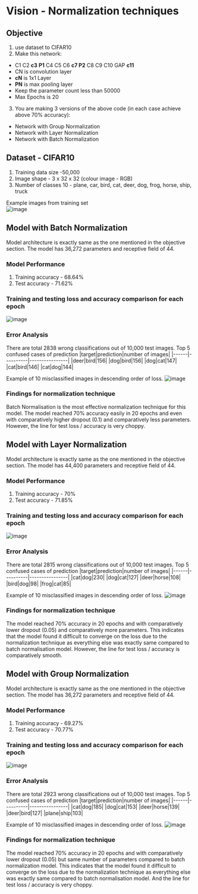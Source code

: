 # Vision - Normalization techniques

## Objective
1. use dataset to CIFAR10
2. Make this network:
  - C1 C2 __c3__ __P1__ C4 C5 C6 __c7 P2__ C8 C9 C10 GAP __c11__
  - CN is convolution layer
  - __cN__ is 1x1 Layer
  - __PN__ is max pooling layer
  - Keep the parameter count less than 50000
  - Max Epochs is 20
3. You are making 3 versions of the above code (in each case achieve above 70% accuracy):
  - Network with Group Normalization
  - Network with Layer Normalization
  - Network with Batch Normalization

## Dataset - CIFAR10

1. Training data size -50,000
2. Image shape - 3 x 32 x 32 (colour image - RGB)
3. Number of classes 10 - plane, car, bird, cat, deer, dog, frog, horse, ship, truck

Example images from training set  
![image](https://github.com/sayanbanerjee32/TSAI_ERAv2_S8/assets/11560595/711aed42-d235-45f3-b7e1-729fbb8a01fe)



## Model with Batch Normalization

Model architecture is exactly same as the one mentioned in the objective section. The model has 36,272 parameters and receptive field of 44.

### Model Performance

1. Training accuracy - 68.64%
2. Test accuracy - 71.62%

### Training and testing loss and accuracy comparison for each epoch
![image](https://github.com/sayanbanerjee32/TSAI_ERAv2_S8/assets/11560595/0131ad55-a2b2-4953-bb80-88b62513f286)

### Error Analysis
There are total 2838 wrong classifications out of 10,000 test images. Top 5 confused cases of prediction
|target|prediction|number of images|
|------|----------|----------------|
|deer|bird|156|
|dog|bird|156|
|dog|cat|147|
|cat|bird|146|
|cat|dog|144|


Example of 10 misclassified images in descending order of loss. 
![image](https://github.com/sayanbanerjee32/TSAI_ERAv2_S8/assets/11560595/e227cb7a-8c70-493a-9e91-06716ddb3068)

### Findings for normalization technique

Batch Normalisation is the most effective normalization technique for this model. The model reached 70% accuracy easily in 20 epochs and even with comparatively higher dropout (0.1) and comparatively less parameters. However, the line for test loss / accuracy is very choppy.

## Model with Layer Normalization

Model architecture is exactly same as the one mentioned in the objective section. The model has 44,400 parameters and receptive field of 44.

### Model Performance

1. Training accuracy - 70%
2. Test accuracy - 71.85%

### Training and testing loss and accuracy comparison for each epoch
![image](https://github.com/sayanbanerjee32/TSAI_ERAv2_S8/assets/11560595/22fc57f9-352c-41d5-a660-08504cc23182)

### Error Analysis
There are total 2815 wrong classifications out of 10,000 test images. Top 5 confused cases of prediction
|target|prediction|number of images|
|------|----------|----------------|
|cat|dog|230|
|dog|cat|127|
|deer|horse|108|
|bird|dog|98|
|frog|cat|85|
  
Example of 10 misclassified images in descending order of loss. 
![image](https://github.com/sayanbanerjee32/TSAI_ERAv2_S8/assets/11560595/db450619-bc4f-44e2-8fc5-9f973baaf797)


### Findings for normalization technique

The model reached 70% accuracy in 20 epochs and with comparatively lower dropout (0.05) and comparatively more parameters. This indicates that the model found it difficult to converge on the loss due to the normalization technique as everything else was exactly same compared to batch normalisation model. However, the line for test loss / accuracy is comparatively smooth.

## Model with Group Normalization

Model architecture is exactly same as the one mentioned in the objective section. The model has 36,272 parameters and receptive field of 44.

### Model Performance

1. Training accuracy - 69.27%
2. Test accuracy - 70.77%

### Training and testing loss and accuracy comparison for each epoch
![image](https://github.com/sayanbanerjee32/TSAI_ERAv2_S8/assets/11560595/56681db9-c0eb-414d-82af-5003e0cb7ce0)

### Error Analysis
There are total 2923 wrong classifications out of 10,000 test images. Top 5 confused cases of prediction
|target|prediction|number of images|
|------|----------|----------------|
|cat|dog|185|
|dog|cat|153|
|deer|horse|139|
|deer|bird|127|
|plane|ship|103|

Example of 10 misclassified images in descending order of loss. 
![image](https://github.com/sayanbanerjee32/TSAI_ERAv2_S8/assets/11560595/74f98fcf-bf31-418d-9029-89c16911b06f)

### Findings for normalization technique

The model reached 70% accuracy in 20 epochs and with comparatively lower dropout (0.05) but same number of parameters compared to batch normalization model. This indicates that the model found it difficult to converge on the loss due to the normalization technique as everything else was exactly same compared to batch normalisation model. And the line for test loss / accuracy is very choppy.
